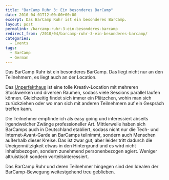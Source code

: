 ```yaml
---
title: "BarCamp Ruhr 3: Ein besonderes BarCamp"
date: 2010-04-01T12:00:00+00:00
excerpt: Das BarCamp Ruhr ist ein besonderes BarCamp.
layout: post
permalink: /barcamp-ruhr-3-ein-besonderes-barcamp
redirect_from: /2010/04/barcamp-ruhr-3-ein-besonderes-barcamp/
categories:
  - Events
tags:
  - BarCamp
  - German
---
```

Das BarCamp Ruhr ist ein besonderes BarCamp. Das liegt nicht nur an den Teilnehmern, es liegt auch an der Location.

Das [Unperfekthaus](https://www.unperfekthaus.de/) ist eine tolle Kreativ-Location mit mehreren Stockwerken und diversen Räumen, sodass viele Sessions parallel laufen können. Gleichzeitig findet sich immer ein Plätzchen, wohin man sich zurückziehen oder wo man sich mit anderen Teilnehmern auf ein Gespräch treffen kann.

Die Teilnehmer empfinde ich als easy going und interessiert abseits irgendwelcher Zwänge professioneller Art. Mittlerweile haben sich BarCamps auch in Deutschland etabliert, sodass nicht nur die Tech- und Internet-Avant-Garde an BarCamps teilnimmt, sondern auch Menschen außerhalb dieser Kreise. Das ist zwar gut, aber leider tritt dadurch die Uneigennützigkeit etwas in den Hintergrund und es wird nicht inhaltsbezogen, sondern zunehmend personenbezogen agiert. Weniger altruistisch sondern vorteilsinteressiert.

Das BarCamp Ruhr und deren Teilnehmer hingegen sind den Idealen der BarCamp-Bewegung weitestgehend treu geblieben.